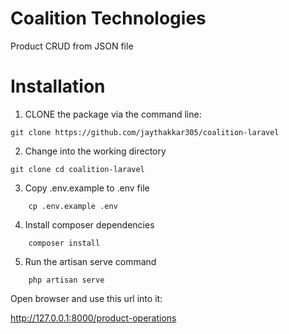# Coalition Technologies 

Product CRUD from JSON file 

# Installation
1. CLONE the package via the command line:
```
git clone https://github.com/jaythakkar305/coalition-laravel
```
2. Change into the working directory
```
git clone cd coalition-laravel
```
3. Copy .env.example to .env file
```
    cp .env.example .env
```
4. Install composer dependencies
```
    composer install
```
5. Run the artisan serve command
```
    php artisan serve
```

Open browser and use this url into it:

  http://127.0.0.1:8000/product-operations